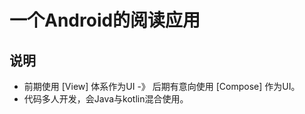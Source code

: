 # 一个Android的阅读应用

##  说明
- 前期使用 [View] 体系作为UI -》 后期有意向使用 [Compose] 作为UI。
- 代码多人开发，会Java与kotlin混合使用。
